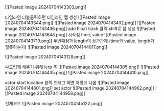 ![[Pasted image 20240704143303.png]]

타임라인 더블클릭하면 타임라인 탭 생성
![[Pasted image 20240704143344.png]]
![[Pasted image 20240704143402.png]]
![[Pasted image 20240704143436.png]]
add Float track 클릭
shift로 점 생성
![[Pasted image 20240704143648.png]]
시작점 time, value
![[Pasted image 20240704143719.png]]
두번째점과 length의 상관관계  (time와 value, length가 뭘뜻하는지)
![[Pasted image 20240704144017.png]]

![[Pasted image 20240704143128.png]]

부드럽게 해주기 위해 lerp 추
![[Pasted image 20240704144305.png]]
![[Pasted image 20240704144435.png]]
![[Pasted image 20240704144410.png]]

actor start location 왼쪽 드래그 하면 저렇게 나옴
![[Pasted image 20240704144601.png]]
set actor
![[Pasted image 20240704144902.png]]
![[Pasted image 20240704144958.png]]

전체코드
![[Pasted image 20240704145122.png]]